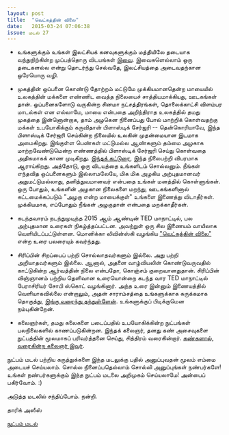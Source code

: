 ```yaml
---
layout: post
title:  "வெட்கத்தின் விலை"
date:   2015-03-24 07:06:38
issue: மடல் 27
---
```



- உங்களுக்கும் உங்கள் இலட்சியக் கனவுகளுக்கும் மத்தியிலே தடையாக வந்துநிற்கின்ற முப்பத்தொரு விடயங்கள் [இவை](http://www.clickhole.com/article/only-31-things-standing-between-you-and-your-dream-2077?utm_campaign=default&utm_medium=ShareTools&utm_source=twitter). இவைகளெல்லாம் ஒரு தடைகளல்ல என்று தொடர்ந்து செல்வதே, இலட்சியத்தை அடைவதற்கான ஒரேயொரு வழி.

- முகத்தின் ஒப்பனை கொண்டு தோற்றம் மட்டுமே முக்கியமானதென்ற மாயையில் உலகத்தின் மக்களை எண்ணிட வைத்த நிலையைச் சாத்தியமாக்கியது, ஊடகங்கள் தான். ஒப்பனைகளோடு வருகின்ற சினமா நட்சத்திரங்கள், தொலைக்காட்சி விளம்பர மாடல்கள் என எல்லாமே, மாயை என்பதை அறிந்திராத உலகத்தில் தமது முகத்தை இன்னொன்றாக, தாம் அழகென நினைப்பது போல் மாற்றிக் கொள்வதற்கு மக்கள் உபயோகிக்கும் கருவிதான் பிளாஸ்டிக் சேர்ஜரி -- தென்கொரியாவே, இந்த பிளாஸ்டிக் சேர்ஜரி செய்கின்ற நிலையில் உலகின் முதன்மையான இடமாக அமைகிறது. இங்குள்ள பெண்கள் மட்டுமல்ல ஆண்களும் தம்மை அழகாக மாற்றவேண்டுமென்ற எண்ணத்தில் பிளாஸ்டிக் சேர்ஜரி செய்து கொள்வதை அதிகமாகக் காண முடிகிறது. [இந்தக் கட்டுரை](http://www.newyorker.com/magazine/2015/03/23/about-face), இந்த நிலைபற்றி விபரமாக ஆராய்கிறது. அத்தோடு, ஒரு விடயத்தை உங்களிடம் சொல்லனும். நீங்கள் எந்தவித ஒப்பனைகளும் இல்லாமலேயே, மிக மிக அழகிய அற்புதமானவர் அதுமட்டுமல்லாது, தனித்துவமானவர் என்பதை உங்கள் மனத்தில் கொள்ளுங்கள். ஒரு போதும், உங்களின் அழகான நிலைகளை மறந்து, ஊடகங்களினால் கட்டமைக்கப்படும் "அழகு என்ற மாயைக்குள்" உங்களை இணைத்து விடாதீர்கள். முக்கியமாக, எப்போதும் நீங்கள் அழகுதான் என்பதை மறக்காதீர்கள். 

- கடந்தவாரம் நடந்துமுடிந்த 2015 ஆம் ஆண்டின் TED மாநாட்டில், பல அற்புதமான உரைகள் நிகழ்த்தப்பட்டன. அவற்றுள் ஒரு சில இணையம் வாயிலாக வெளியிடப்பட்டுள்ளன. மொனிக்கா லிவின்ஸ்கி வழங்கிய ["வெட்கத்தின் விலை"](https://www.ted.com/talks/monica_lewinsky_the_price_of_shame) என்ற உரை பலரையும் கவர்ந்தது.

- சிரிப்பின் சிறப்பைப் பற்றி சொல்லாதவர்களும் இல்லை. அது பற்றி அறியாதவர்களும் இல்லை. ஆனால், அதனை வாழ்வியலின் கொண்டுவருவதில் காட்டுகின்ற ஆர்வத்தின் நிலை என்பதோ, கொஞ்சம் குறைவானதுதான். சிரிப்பின் விஞ்ஞானம் பற்றிய தெளிவான உரையொன்றை கடந்த வார TED மாநாட்டில் பேராசிரியர் சோபி ஸ்கொட் வழங்கினார். அந்த உரை இன்னும் இணையத்தில் வெளியாகவில்லை என்றாலும், அதன் சாராம்சத்தை உங்களுக்காக சுருக்கமாக தொகுத்து, [இங்கு வரைந்து தந்துள்ளேன்](https://medium.com/@enathu/science-of-laughter-fe0da872b43e). உங்களுக்குப் பிடிக்குமென நம்புகின்றேன்.

- கலைஞர்கள், தமது கலைகளை படைப்பதில் உபயோகிக்கின்ற நுட்பங்கள் பலநிலைகளில் காணப்படுகின்றன. இந்தக் கலைஞர், தனது கண் அசைவுகளை நுட்பத்தின் மூலமாகப் பரிவர்த்தனை செய்து, சித்திரம் வரைகின்றார். [கண்களால், வரைகின்ற கலைஞர் இவர்](https://www.youtube.com/watch?v=7ApFzumPQEQ).


நுட்பம் மடல் பற்றிய கருத்துக்களை இந்த மடலுக்கு பதில் அனுப்புவதன் மூலம் எம்மை அடையச் செய்யலாம். சொல்ல நினைப்பதெல்லாம் சொல்லி அனுப்புங்கள் நண்பர்களே! உங்கள் நண்பர்களுக்கும் இந்த நுட்பம் மடலை அறிமுகம் செய்யலாமே! அன்பைப் பகிர்வோம். :)

அடுத்த மடலில் சந்திப்போம். நன்றி.

தாரிக் அஸீஸ்

[நுட்பம் மடல்](http://nutpam.org)
